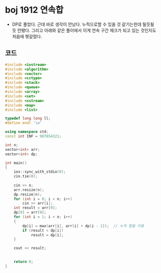 # boj 1912 연속합

- DP로 풀었다. 근데 바로 생각이 안났다. 누적으로할 수 있을 것 같기는한데 될듯될듯 안됐다. 그리고 아래와 같은 풀이에서 이게 연속 구간 체크가 되고 있는 것인지도 처음에 헷갈렸다.



## 코드

```c++
#include <iostream>
#include <algorithm>
#include <vector>
#include <cctype>
#include <stack>
#include <queue>
#include <array>
#include <set>
#include <sstream>
#include <map>
#include <list>

typedef long long ll;
#define endl '\n'

using namespace std;
const int INF = 987654321;

int n;
vector<int> arr;
vector<int> dp;

int main()
{
    ios::sync_with_stdio(0);
    cin.tie(0);
    
    cin >> n; 
    arr.resize(n);
    dp.resize(n);
    for (int i = 0; i < n; i++)
        cin >> arr[i];
    int result = arr[0];
    dp[0] = arr[0];
    for (int i = 1; i < n; i++)
    {
        dp[i] = max(arr[i], arr[i] + dp[i - 1]);  // 누적 합을 이용 
        if (result < dp[i])
            result = dp[i];
    }

    cout << result;
    
        
    return 0;
}
```

